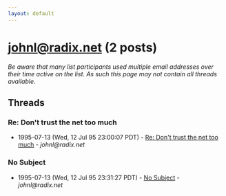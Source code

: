 ```yaml
---
layout: default
---
```


# johnl@radix.net (2 posts)

_Be aware that many list participants used multiple email addresses over their time active on the list. As such this page may not contain all threads available._

## Threads

### Re: Don't trust the net too much
+ 1995-07-13 (Wed, 12 Jul 95 23:00:07 PDT) - [Re: Don't trust the net too much](/archive/1995/07/c799bb491aedd7d10ebf47f5580bc0a1bd8c1b46ae2b72d7967d55638e82e9d4) - _johnl@radix.net_

### No Subject
+ 1995-07-13 (Wed, 12 Jul 95 23:31:27 PDT) - [No Subject](/archive/1995/07/b15aff792cf707fbd5e1ed117e1203f975af0a25400a31cb421115b45e408238) - _johnl@radix.net_

